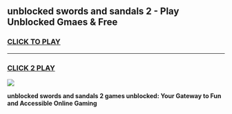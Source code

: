 
## unblocked swords and sandals 2 - Play Unblocked Gmaes & Free
<h3>
<a href="https://news.freeplayer.one?title=unblocked_swords_and_sandals_2&ref=16F">CLICK TO PLAY</a></h3>
<hr>

<h3>
<a href="https://news.freeplayer.one?title=unblocked_swords_and_sandals_2&ref=16F">CLICK 2 PLAY</a>
  
</h3>

<a href="https://news.freeplayer.one?title=unblocked_swords_and_sandals_2&ref=16F/"><img src="https://clearcache.store/games.png"></a>


**unblocked swords and sandals 2 games unblocked: Your Gateway to Fun and Accessible Online Gaming**
